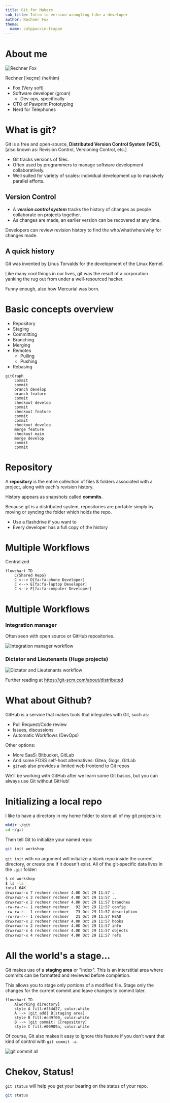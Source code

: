 ```yaml
---
title: Git for Makers
sub_title: Intro to version wrangling like a developer
author: Rechner Fox
theme:
  name: catppuccin-frappe
---
```


About me
===


![Rechner Fox](img/rechner.webp)

Rechner [ˈʀɛçnɐ] (he/him)

* Fox (Very soft)
* Software developer (groan)
  * Dev-ops, specifically
* CTO of Pawprint Prototyping
* Nerd for Telephones

<!-- end_slide -->

What is git?
===

Git is a free and open-source, __Distributed Version Control System (VCS),__
[also known as: Revision Control, Versioning Control, etc.]

* Git tracks versions of files.
* Often used by programmers to manage software development collaboratively.
* Well suited for variety of scales: individual development up to massively parallel efforts.

## Version Control

* A ___version control system___ tracks the history of changes as people collaborate on projects together.
* As changes are made, an earlier version can be recovered at any time.

Developers can review revision history to find the who/what/when/why for changes made.

## A quick history

Git was invented by Linus Torvalds for the development of the Linux Kernel.

Like many cool things in our lives, git was the result of a corporation yanking the rug out from under a well-resourced hacker.

Funny enough, also how Mercurial was born.


<!-- end_slide -->

Basic concepts overview
===

* Repository 
* Staging
* Committing
* Branching
* Merging
* Remotes
  * Pulling
  * Pushing
* Rebasing


<!-- pre-rendered version
![Tree view of a git history](img/mermaid-diagram-branches.png) -->

```mermaid +render
gitGraph
    commit
    commit
    branch develop
    branch feature
    commit
    checkout develop
    commit
    checkout feature
    commit
    commit
    checkout develop
    merge feature
    checkout main
    merge develop
    commit
    commit
```


<!-- end_slide -->

Repository
===

A __repository__ is the entire collection of files & folders associated with a project, along with each's revision history.

History appears as snapshots called __commits__.


<!-- pause -->

Because git is a distributed system, repositories are portable simply by moving or syncing the folder which holds the repo.

* Use a flashdrive if you want to
* Every developer has a full copy of the history

<!-- pause -->

Multiple Workflows
===

Centralized

```mermaid +render
flowchart TD
    C{Shared Repo}
    C <--> D[fa:fa-phone Developer]
    C <--> E[fa:fa-laptop Developer]
    C <--> F[fa:fa-computer Developer]
```

<!-- end_slide -->

Multiple Workflows
===

### Integration manager

Often seen with open source or GitHub repositories.

![Integration manager workflow](img/workflow-b.png)

<!-- pause -->

### Dictator and Lieutenants (Huge projects)

![Dictator and Lieutenants workflow](img/workflow-c.png)

Further reading at https://git-scm.com/about/distributed
<!-- end_slide -->

What about Github?
===

GitHub is a service that makes tools that integrates with Git, such as:
* Pull Request/Code review
* Issues, discussions
* Automatic Workflows (DevOps)

Other options:
* More SaaS:  Bitbucket, GitLab
* And some FOSS self-host alternatives: Gitea, Gogs, GitLab
* `gitweb` also provides a limited web frontend to Git repos

We'll be working with GitHub after we learn some Git basics, but you can always use Git without GitHub!

<!-- end_slide -->

Initializing a local repo
===

I like to have a directory in my home folder to store all of my git projects in:

```bash
mkdir ~/git
cd ~/git
```

Then tell Git to initialize your named repo:
```bash
git init workshop
```

`git init` with no argument will initialize a blank repo inside the current directory, or create one if it doesn't exist.  All of the git-specific data lives in the `.git` folder:

```bash
$ cd workshop
$ ls -la
total 64K
drwxrwxr-x 7 rechner rechner 4.0K Oct 29 11:57 .
drwxrwxr-x 3 rechner rechner 4.0K Oct 29 11:57 ..
drwxrwxr-x 2 rechner rechner 4.0K Oct 29 11:57 branches
-rw-rw-r-- 1 rechner rechner   92 Oct 29 11:57 config
-rw-rw-r-- 1 rechner rechner   73 Oct 29 11:57 description
-rw-rw-r-- 1 rechner rechner   21 Oct 29 11:57 HEAD
drwxrwxr-x 2 rechner rechner 4.0K Oct 29 11:57 hooks
drwxrwxr-x 2 rechner rechner 4.0K Oct 29 11:57 info
drwxrwxr-x 4 rechner rechner 4.0K Oct 29 11:57 objects
drwxrwxr-x 4 rechner rechner 4.0K Oct 29 11:57 refs
```

<!-- end_slide -->

# All the world's a stage...

Git makes use of a __staging area__ or "index".  This is an interstitial area where commits can be formatted and reviewed before completion.

This allows you to stage only portions of a modified file.  Stage only the changes for the current commit and leave changes to commit later.

<!-- pre-rendered
![git stage and commit flow](img/index1.png)
-->

```mermaid +render
flowchart TD
    A[working directory]
    style A fill:#f54d27, color:white
    A --> |git add| B[staging area]
    style B fill:#cd9f00, color:white
    B --> |git commit| C[repository]
    style C fill:#00909a, color:white
```

<!-- pause -->

Of course, Git also makes it easy to ignore this feature if you don't want that kind of control with `git commit -a`.

![git commit all](img/index2.png)

<!-- end_slide -->

Chekov, Status!
===

`git status` will help you get your bearing on the status of your repo.

```bash +exec
git status
```
